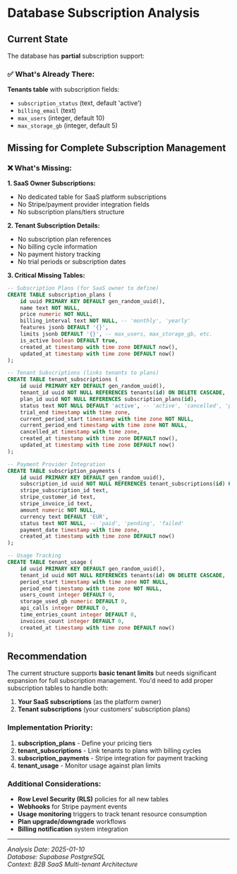# Database Subscription Analysis

## Current State
The database has **partial** subscription support:

### ✅ What's Already There:
**Tenants table** with subscription fields:
- `subscription_status` (text, default 'active')
- `billing_email` (text)
- `max_users` (integer, default 10)
- `max_storage_gb` (integer, default 5)

## Missing for Complete Subscription Management

### ❌ What's Missing:

**1. SaaS Owner Subscriptions:**
- No dedicated table for SaaS platform subscriptions
- No Stripe/payment provider integration fields
- No subscription plans/tiers structure

**2. Tenant Subscription Details:**
- No subscription plan references
- No billing cycle information
- No payment history tracking
- No trial periods or subscription dates

**3. Critical Missing Tables:**

```sql
-- Subscription Plans (for SaaS owner to define)
CREATE TABLE subscription_plans (
    id uuid PRIMARY KEY DEFAULT gen_random_uuid(),
    name text NOT NULL,
    price numeric NOT NULL,
    billing_interval text NOT NULL, -- 'monthly', 'yearly'
    features jsonb DEFAULT '{}',
    limits jsonb DEFAULT '{}', -- max_users, max_storage_gb, etc.
    is_active boolean DEFAULT true,
    created_at timestamp with time zone DEFAULT now(),
    updated_at timestamp with time zone DEFAULT now()
);

-- Tenant Subscriptions (links tenants to plans)
CREATE TABLE tenant_subscriptions (
    id uuid PRIMARY KEY DEFAULT gen_random_uuid(),
    tenant_id uuid NOT NULL REFERENCES tenants(id) ON DELETE CASCADE,
    plan_id uuid NOT NULL REFERENCES subscription_plans(id),
    status text NOT NULL DEFAULT 'active', -- 'active', 'cancelled', 'past_due', 'trialing'
    trial_end timestamp with time zone,
    current_period_start timestamp with time zone NOT NULL,
    current_period_end timestamp with time zone NOT NULL,
    cancelled_at timestamp with time zone,
    created_at timestamp with time zone DEFAULT now(),
    updated_at timestamp with time zone DEFAULT now()
);

-- Payment Provider Integration
CREATE TABLE subscription_payments (
    id uuid PRIMARY KEY DEFAULT gen_random_uuid(),
    subscription_id uuid NOT NULL REFERENCES tenant_subscriptions(id) ON DELETE CASCADE,
    stripe_subscription_id text,
    stripe_customer_id text,
    stripe_invoice_id text,
    amount numeric NOT NULL,
    currency text DEFAULT 'EUR',
    status text NOT NULL, -- 'paid', 'pending', 'failed'
    payment_date timestamp with time zone,
    created_at timestamp with time zone DEFAULT now()
);

-- Usage Tracking
CREATE TABLE tenant_usage (
    id uuid PRIMARY KEY DEFAULT gen_random_uuid(),
    tenant_id uuid NOT NULL REFERENCES tenants(id) ON DELETE CASCADE,
    period_start timestamp with time zone NOT NULL,
    period_end timestamp with time zone NOT NULL,
    users_count integer DEFAULT 0,
    storage_used_gb numeric DEFAULT 0,
    api_calls integer DEFAULT 0,
    time_entries_count integer DEFAULT 0,
    invoices_count integer DEFAULT 0,
    created_at timestamp with time zone DEFAULT now()
);
```

## Recommendation

The current structure supports **basic tenant limits** but needs significant expansion for full subscription management. You'd need to add proper subscription tables to handle both:

1. **Your SaaS subscriptions** (as the platform owner)
2. **Tenant subscriptions** (your customers' subscription plans)

### Implementation Priority:
1. **subscription_plans** - Define your pricing tiers
2. **tenant_subscriptions** - Link tenants to plans with billing cycles
3. **subscription_payments** - Stripe integration for payment tracking
4. **tenant_usage** - Monitor usage against plan limits

### Additional Considerations:
- **Row Level Security (RLS)** policies for all new tables
- **Webhooks** for Stripe payment events
- **Usage monitoring** triggers to track tenant resource consumption
- **Plan upgrade/downgrade** workflows
- **Billing notification** system integration

---
*Analysis Date: 2025-01-10*  
*Database: Supabase PostgreSQL*  
*Context: B2B SaaS Multi-tenant Architecture*